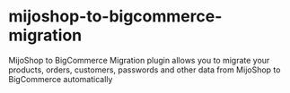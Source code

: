 # mijoshop-to-bigcommerce-migration
 MijoShop to BigCommerce Migration plugin allows you to migrate your products, orders, customers, passwords and other data from MijoShop to BigCommerce automatically

